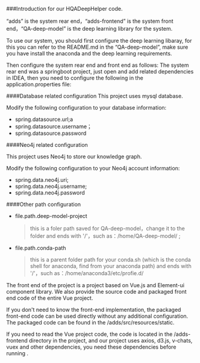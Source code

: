 ###Introduction for our HQADeepHelper code.

“adds” is the system rear end，“adds-frontend” is the system front end，“QA-deep-model” is the deep learning library for the system.

To use our system, you should first configure the deep learning libaray, for this you can refer to the README.md in the “QA-deep-model”, make sure you have install the anaconda and the deep learning requirements. 


Then configure the system rear end and front end as follows:
The system rear end was a springboot project, just open and add related dependencies in IDEA, then you need to configure the following in the application.properties file:

####Database related configuration
This project uses mysql database.

Modify the following configuration to your database information:

*   spring.datasource.url;a
*   spring.datasource.username；
*   spring.datasource.password

####Neo4j related configuration

This project uses Neo4j to store our knowledge graph.

Modify the following configuration to your Neo4j account information:

* spring.data.neo4j.uri; 
* spring.data.neo4j.username; 
* spring.data.neo4j.password

####Other path configuration
*   file.path.deep-model-project
    >this is a foler path saved for QA-deep-model，change it to the folder and ends with '/'，such as：/home/QA-deep-model/ ;
*   file.path.conda-path
    >this is a parent folder path for your conda.sh (which is the conda shell for anaconda, find from your anaconda path) and ends with '/'，such as：/home/anaconda3/etc/profie.d/


The front end of the project is a project based on Vue.js and Element-ui component library. We also provide the source code and packaged front end code of the entire Vue project.


If you don't need to know the front-end implementation, the packaged front-end code can be used directly without any additional configuration. The packaged code can be found in the /adds/src/resources/static.


If you need to read the Vue project code, the code is located in the /adds-frontend directory in the project, and our project uses axios, d3.js, v-chats, vuex and other dependencies, you need these dependencies before running .